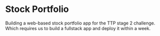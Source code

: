 # Stock Portfolio

Building a web-based stock portfolio app for the TTP stage 2 challenge. Which requires us to build a fullstack app and deploy it within a week.   


